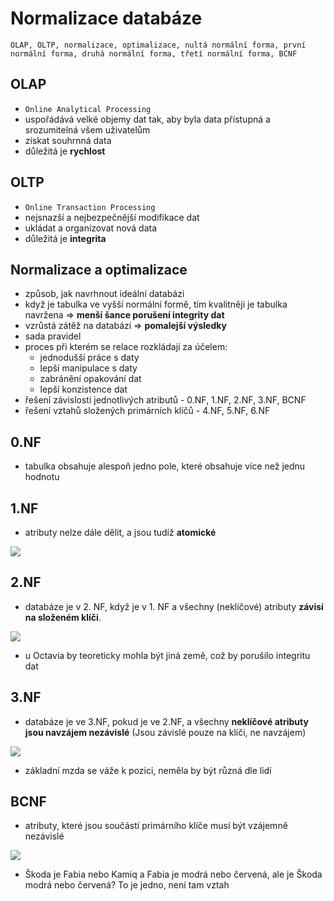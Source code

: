 # Normalizace databáze

`OLAP, OLTP, normalizace, optimalizace, nultá normální forma, první normální forma, druhá normální forma, třetí normální forma, BCNF`

## OLAP

- `Online Analytical Processing​`
- uspořádává velké objemy dat tak, aby byla data přístupná a srozumitelná všem uživatelům​
- získat souhrnná data​
- důležitá je **rychlost**

## OLTP

- `Online Transaction Processing`
- nejsnazší a nejbezpečnější modifikace dat​
- ukládat a organizovat nová data​
- důležitá je **integrita​**

## Normalizace a optimalizace

- způsob, jak navrhnout ideální databázi​
- když je tabulka ve vyšší normální formě, tím kvalitněji je tabulka navržena => **menší šance porušení integrity dat​**
- vzrůstá zátěž na databázi => **pomalejší výsledky​**
- sada pravidel
- proces při kterém se relace rozkládají za účelem:
  - jednodušší práce s daty​
  - lepší manipulace s daty​
  - zabránění opakování dat​
  - lepší konzistence dat​
- řešení závislostí jednotlivých atributů - 0.NF, 1.NF, 2.NF, 3.NF, BCNF​
- řešení vztahů složených primárních klíčů - 4.NF, 5.NF, 6.NF​

## 0.NF

- tabulka obsahuje alespoň jedno pole, které obsahuje více než jednu hodnotu

## 1.NF

- atributy nelze dále dělit, a jsou tudíž **atomické​**

<image src="./images/1nf.PNG">

## 2.NF

- databáze je v 2. NF, když je v 1. NF a ​všechny (neklíčové) atributy **závisí na složeném klíči**.

<image src="./images/2nf.PNG">

- u Octavia by teoreticky mohla být jiná země, což by porušilo integritu dat

## 3.NF

- databáze je ve 3.NF, pokud je ve 2.NF, a všechny **neklíčové atributy jsou navzájem nezávislé** (Jsou závislé pouze na klíči, ne navzájem)

<image src="./images/3nf.PNG">

- základní mzda se váže k pozici, neměla by být různá dle lidí

## BCNF

- atributy, které jsou součástí primárního klíče musí být vzájemně nezávislé​

<image src="./images/bcnf.PNG">

- Škoda je Fabia nebo Kamiq a Fabia je modrá nebo červená, ale je Škoda modrá nebo červená? To je jedno, není tam vztah

